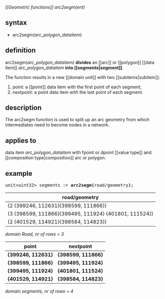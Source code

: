 *[[Geometric functions]] arc2segm(ent)*

## syntax

- arc2segm(*arc_polygon_dataitem*)

## definition

arc2segm(*arc_polygon_dataitem*) **divides** an [[arc]] or [[polygon]] [[data item]] *arc_polygon_dataitem* **into [[segments|segment]]**.

The function results in a new [[domain unit]] with two [[subitems|subitem]]:

1. point: a [[point]] data item with the first point of each segment;
2. nextpoint: a point data item with the last point of each segment.

## description

The arc2segm function is used to split up an arc geometry from which intermediates need to become nodes in a network.

## applies to

data item *arc_polygon_dataitem* with fpoint or dpoint [[value type]] and [[composition type|composition]] arc or polygon.

## example

<pre>
unit&lt;uint32&gt; segments := <B>arc2segm(</B>road/geometry<B>)</B>;
</pre>

| road/geometry                                         |
|-------------------------------------------------------|
| {2 {399246, 112631}{398599, 111866}}                  |
| {3 {398599, 111866}{399495, 111924} {401801, 111524}} |
| {2 {401529, 114921}{398584, 114823}}                  |

*domain Road, nr of rows = 3*

| **point**            | **nextpoint**        |
|----------------------|----------------------|
| **{399246, 112631}** | **{398599, 111866}** |
| **{398599, 111866}** | **{399495, 111924}** |
| **{399495, 111924}** | **{401801, 111524}** |
| **{401529, 114921}** | **{398584, 114823}** |

*domain segments, nr of rows = 4*